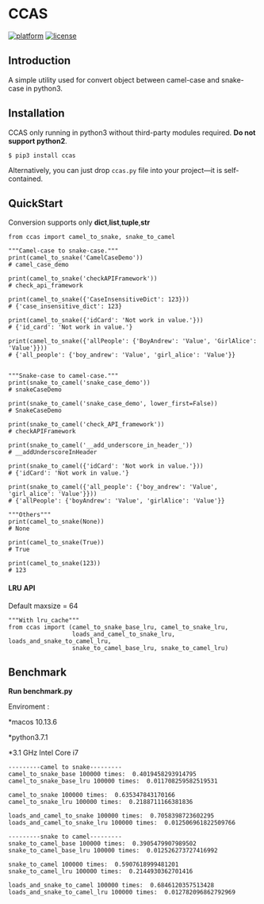 # CCAS

[![platform](https://img.shields.io/badge/python-3.5-green.svg)]()
[![license](https://img.shields.io/github/license/mashape/apistatus.svg?style=flat-square)]()

## Introduction

A simple utility used for convert object between camel-case and snake-case in python3.



## Installation

CCAS only running in python3 without third-party modules required. **Do not support python2**.

```
$ pip3 install ccas
```

Alternatively, you can just drop `ccas.py` file into your project—it is self-contained.



## QuickStart

Conversion supports only **dict**,**list**,**tuple**,**str** 



```python3
from ccas import camel_to_snake, snake_to_camel

"""Camel-case to snake-case."""
print(camel_to_snake('CamelCaseDemo'))
# camel_case_demo

print(camel_to_snake('checkAPIFramework'))
# check_api_framework

print(camel_to_snake({'CaseInsensitiveDict': 123}))
# {'case_insensitive_dict': 123}

print(camel_to_snake({'idCard': 'Not work in value.'}))
# {'id_card': 'Not work in value.'}

print(camel_to_snake({'allPeople': {'BoyAndrew': 'Value', 'GirlAlice': 'Value'}}))
# {'all_people': {'boy_andrew': 'Value', 'girl_alice': 'Value'}}


"""Snake-case to camel-case."""
print(snake_to_camel('snake_case_demo'))
# snakeCaseDemo

print(snake_to_camel('snake_case_demo', lower_first=False))
# SnakeCaseDemo

print(snake_to_camel('check_API_framework'))
# checkAPIFramework

print(snake_to_camel('__add_underscore_in_header_'))
# __addUnderscoreInHeader

print(snake_to_camel({'idCard': 'Not work in value.'}))
# {'idCard': 'Not work in value.'}

print(snake_to_camel({'all_people': {'boy_andrew': 'Value', 'girl_alice': 'Value'}}))
# {'allPeople': {'boyAndrew': 'Value', 'girlAlice': 'Value'}}

"""Others"""
print(camel_to_snake(None))
# None

print(camel_to_snake(True))
# True

print(camel_to_snake(123))
# 123

```



#### LRU API

Default maxsize = 64

```
"""With lru_cache"""
from ccas import (camel_to_snake_base_lru, camel_to_snake_lru,
                  loads_and_camel_to_snake_lru, loads_and_snake_to_camel_lru,
                  snake_to_camel_base_lru, snake_to_camel_lru)

```



## Benchmark

**Run benchmark.py**

Enviroment :

*macos 10.13.6 

*python3.7.1

*3.1 GHz Intel Core i7

```
---------camel to snake---------
camel_to_snake_base 100000 times:  0.4019458293914795
camel_to_snake_base_lru 100000 times:  0.011708259582519531 

camel_to_snake 100000 times:  0.635347843170166
camel_to_snake_lru 100000 times:  0.2188711166381836 

loads_and_camel_to_snake 100000 times:  0.7058398723602295
loads_and_camel_to_snake_lru 100000 times:  0.012506961822509766 

---------snake to camel---------
snake_to_camel_base 100000 times:  0.3905479907989502
snake_to_camel_base_lru 100000 times:  0.012526273727416992 

snake_to_camel 100000 times:  0.5907618999481201
snake_to_camel_lru 100000 times:  0.2144930362701416 

loads_and_snake_to_camel 100000 times:  0.6846120357513428
loads_and_snake_to_camel_lru 100000 times:  0.012782096862792969 
```

